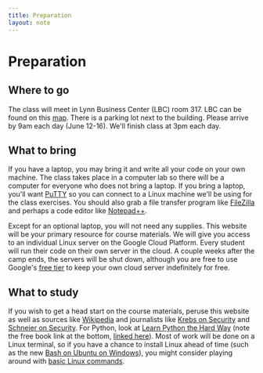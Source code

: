 ```yaml
---
title: Preparation
layout: note
---
```


# Preparation

## Where to go

The class will meet in Lynn Business Center (LBC) room 317. LBC can be found on this [map](http://www.myatlascms.com/map/?id=296#!s/key=lynn?m/52663). There is a parking lot next to the building. Please arrive by 9am each day (June 12-16). We'll finish class at 3pm each day.

## What to bring

If you have a laptop, you may bring it and write all your code on your own machine. The class takes place in a computer lab so there will be a computer for everyone who does not bring a laptop. If you bring a laptop, you'll want [PuTTY](https://www.chiark.greenend.org.uk/~sgtatham/putty/latest.html) so you can connect to a Linux machine we'll be using for the class exercises. You should also grab a file transfer program like [FileZilla](https://filezilla-project.org/) and perhaps a code editor like [Notepad++](https://notepad-plus-plus.org/).

Except for an optional laptop, you will not need any supplies. This website will be your primary resource for course materials. We will give you access to an individual Linux server on the Google Cloud Platform. Every student will run their code on their own server in the cloud. A couple weeks after the camp ends, the servers will be shut down, although you are free to use Google's [free tier](https://cloud.google.com/free/) to keep your own cloud server indefinitely for free.

## What to study

If you wish to get a head start on the course materials, peruse this website as well as sources like [Wikipedia](https://en.wikipedia.org/wiki/Computer_security) and journalists like [Krebs on Security](https://krebsonsecurity.com/) and [Schneier on Security](https://www.schneier.com/). For Python, look at [Learn Python the Hard Way](https://learnpythonthehardway.org/) (note the free book link at the bottom, [linked here](https://learnpythonthehardway.org/book/)). Most of work will be done on a Linux terminal, so if you have a chance to install Linux ahead of time (such as the new [Bash on Ubuntu on Windows](https://msdn.microsoft.com/en-us/commandline/wsl/about)), you might consider playing around with [basic Linux commands](https://diyhacking.com/linux-commands-for-beginners/).


